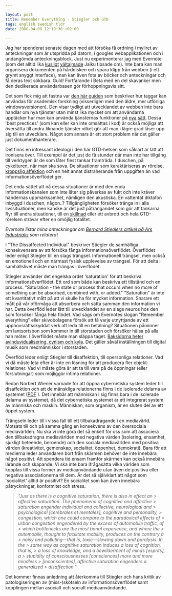 ```yaml
--- 

layout: post
title: Remember Everything - Stiegler och GTD 
tags: english swedish tldr
date: 2008-04-08 12:19:30 +02:00 

---
```


Jag har spenderat senaste dagen med att försöka få ordning i myllret av anteckningar som är utspridda på datorn, i googles webapplikationen och i undangömda anteckningsblock. Just nu experimenterar jag med Evernote (som det alltid lika [kusligt](http://olof.m.jaiku.com/presence/29598927 "kusligt") [vältajmade](http://erik.jaiku.com/presence/31094376 "vältajmade") Jaiku tipsade om). Inte bara kan man organisera dokumenten på hårddisken och spara klipp från webben (i ett grymt snyggt interface), man kan även fota av böcker och anteckningar och få deras text sökbara. Guld! Fortfarande i Beta med en del skavanker men den dedikerade användarbasen gör förhoppningsvis sitt.


Det som fick mig att fastna var [den här guiden](http://gtdwannabe.com/2006/04/using-evernote-for-academic-research/ "den här guiden") som beskriver hur taggar kan användas för akademisk forskning (visserligen med den äldre, mer utförliga windowsversionen). Den visar tydligt att utvecklandet av webben inte bara handlar om nya tjänster utan minst lika mycket om att användarna upptäcker hur man kan använda tjänsternas funktioner på [nya](http://konstochvanligasaker.se/altruism/ "nya") [sätt](http://0xdb.org/ "sätt"). Dessa 'best prectices' (som kan eller kan inte omsättas i kod) är också möjliga att översätta till andra liknande tjänster vilket gör att man i lägre grad låser upp sig till en utvecklare. Något som annars är ett stort problem när det gäller just dokumenthanterare.

Det finns en intressant ideologi i den här GTD-hetsen som såklart är lätt att ironisera över. Till exempel är det just de få stunder där man inte har tillgång till verktygen är de som låter flest tankar framträda. I duschen, på cykelturen, när man ska sova. De situationer som karaktäriseras av rörelse, [kroppslig affektion](http://www.thephilosophynet.com/spinoza.htm "kroppslig affektion") och en helt annat distraherande från uppgiften än vad informationsöverflödet ger.

Det enda sättet att nå dessa situationer är med den enda informationskanalen som inte låter sig påverkas av fukt och inte kräver händernas uppmärksamhet, nämligen den akustiska. En vattentät diktafon inbyggd i duschen, någon..? Tillgängligheten försöker tränga in i alla livssituationer, men kanske är det just påträngandet som gör att tankarna flyr till andra situationer, till en [skillnad](http://diekehre.wordpress.com/2007/11/27/derrida-redogorelse-for-ett-flyktigt-mote/ "skillnad") eller ett avbrott och hela GTD-rörelsen strävar efter en omöjlig totalitet.

*Evernote listar mina anteckningar om [Bernard Stieglers artikel på Ars Industrialis](http://www.arsindustrialis.org/Members/pcrogan/disaffectedindividual "Bernard Stieglers artikel på Ars Industrialis") som relaterat*

I "The Dissaffected Individual" beskriver Stiegler de samhälliga konsekvensera av att försöka fånga informationsöverflödet. Överflödet leder enligt Stiegler till en slags trängsel. Informationell trängsel, men också en emotionell och en närmast fysisk upplevelse av trängsel. För att delta i samhällslivet måste man trängas i överflödet.

Stiegler använder det engelska ordet 'saturation' för att beskriva informationsöverflödet. Ett ord som både kan beskriva ett tillstånd och en process. "Saturation - the state or process that occurs when no more of something can be absorbed, combined with, or added." "Saturation" är inte ett kvantitativt mått på att vi skulle ha för mycket information. Snarare ett mått på vår oförmåga att absorbera och sätta samman den information vi har. Detta överflöd leder lätt till utvecklandet av en slags neuros hos den som försöker fånga hela flödet. Vad sägs om Evernotes slogan "Remember everything" eller skivobolagens försök att få varje utnyttjande av ett upphovsrättsskyddat verk att leda till en betalning? Situationen påminner om lantsortsbon som kommer in till storstaden och försöker hälsa på alla han möter. I överflödet måste man släppa taget. [Baksidorna heter avinduvidualisering, cynism och kyla](http://ickevald.net/perherngren/simmel.htm "Baksidorna heter avinduvidualisering, cynism och kyla"). Det gäller såväl inställningen till digital musik som medmänniskor i storstaden.

Överflöd leder enligt Stiegler till disaffektion, till opersonliga relationer. Vad vi då måste leta efter är inte en lösning för att producera fler objekt-relationer. Vad vi måste göra är att ta till vara på de öppningar (eller förslutningar) som möjliggör intima relationer. 

Redan Norbert Wiener varnade för att öppna cybernetiska system leder till disaffektion och att de mänskliga relationerna finns i de isolerade delarna av systemet ([PDF](http://www.waag.org/download/16813 "PDF") ). Det innebär att människan i sig finns bara i de isolerade delarna av systemet, då det cybernetiska systemet är ett integrerat system av människa och maskin. Människan, som organism, är en sluten del av ett öppet system.

Trängseln leder till i vissa fall till ett tillbakadragande i en mediavärld. Motsats till och på samma gång en konsekvens av den översociala mediavärlden. Nu ska vi inte göra det så enkelt för oss som att associera den tillbakadragna mediavärlden med negativa värden (isolering, ensamhet, sjukligt beteende, beroende) och den sociala mediavärlden med positiva värden (kreativitet, gemenskap, socialitet, öppenhet, demokrati). Bara för att medierna leder användaren bort från skärmen behöver de inte innebära något positivt. Att spendera tid ensam framför skärmen kan också innebära lärande och skapande. Vi ska inte bara ifrågasätta vilka världen som kopplas till vissa former av mediaanvändande utan även de positiva eller negativa associationerna till dem. Är det så självklart att något som 'socialitet' alltid är positivt? En socialitet som kan även innebära påtryckningar, konformitet och stress.


> *"Just as there is a cognitive saturation, there is also in effect an > affective saturation. The phenomena of cognitive and affective > saturation engender individual and collective, neurological and > psychological [cerébrales et mentales], cognitive and personality, > congestion, which one could compare to the paradoxical effects of > urban congestion engendered by the excess of automobile traffic, of > which bottlenecks are the most banal experience, and where the > automobile, thought to facilitate mobility, produces on the contrary a > noisy and polluting—that is, toxic—slowing down and paralysis. In the > same way as cognitive saturation induces a loss of cognition, that is, > a loss of knowledge, and a bewilderment of minds [esprits], a > stupidity of consciousnesses [consciences] more and more mindless > [inconscientes], affective saturation engenders a generalized > disaffection."*

Det kommer finnas anledning att återkomma till Stiegler och hans kritik av patologiseringen av (miss-)skötseln av informationsöverflödet samt kopplingen mellan asocialt och socialt mediaanvändande.









